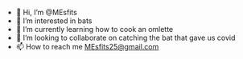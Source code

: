 - 👋 Hi, I’m @MEsfits
- 👀 I’m interested in bats
- 🌱 I’m currently learning how to cook an omlette
- 💞️ I’m looking to collaborate on catching the bat that gave us covid
- 📫 How to reach me MEsfits25@gmail.com

<!---
MEsfits/MEsfits is a ✨ special ✨ repository because its `README.md` (this file) appears on your GitHub profile.
You can click the Preview link to take a look at your changes.
--->
